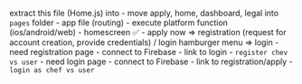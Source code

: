extract this file (Home.js) into
    - move apply, home, dashboard, legal into `pages` folder
    - app file (routing)
        - execute platform function (ios/android/web)
    - homescreen ✅
        - apply now => registration (request for account creation, provide credentials) / login 
        hamburger menu => login
        - need registration page
            - connect to Firebase
            - link to login
            - `register chev vs user`
        - need login page
            - connect to Firebase
            - link to registration/apply
            - `login as chef vs user`
    
